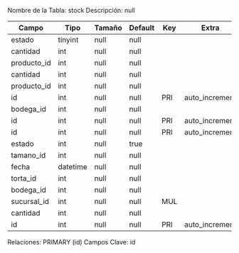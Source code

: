 
  Nombre de la Tabla: stock
  Descripción: null

| Campo          | Tipo | Tamaño    |  Default    | Key | Extra | Description | 
|----------------|------|-----------|-------------|-----|-------|-------------|
|estado| tinyint| null |null |  | | null |
|cantidad| int| null |null |  | | null |
|producto_id| int| null |null |  | | null |
|cantidad| int| null |null |  | | null |
|producto_id| int| null |null |  | | null |
|id| int| null |null | PRI | auto_increment| null |
|bodega_id| int| null |null |  | | null |
|id| int| null |null | PRI | auto_increment| null |
|id| int| null |null | PRI | auto_increment| null |
|estado| int| null |true |  | | null |
|tamano_id| int| null |null |  | | null |
|fecha| datetime| null |null |  | | null |
|torta_id| int| null |null |  | | null |
|bodega_id| int| null |null |  | | null |
|sucursal_id| int| null |null | MUL | | null |
|cantidad| int| null |null |  | | null |
|id| int| null |null | PRI | auto_increment| null |

Relaciones:  PRIMARY (id) 
Campos Clave: id
